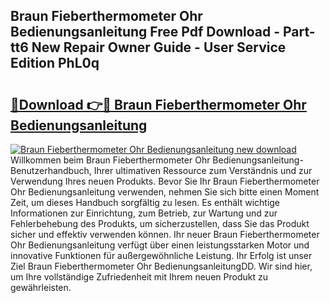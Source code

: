 ## Braun Fieberthermometer Ohr Bedienungsanleitung Free Pdf Download - Part-tt6 New Repair Owner Guide - User Service Edition PhL0q

# <h2><a href="http://df3gik1.blite.top/?on=Braun+Fieberthermometer+Ohr+Bedienungsanleitung">🔗Download 👉🔴 Braun Fieberthermometer Ohr Bedienungsanleitung</a></h2>

[![Braun Fieberthermometer Ohr Bedienungsanleitung new download](https://i.imgur.com/lujVjoI.png)](http://df3gik1.blite.top/?on=Braun+Fieberthermometer+Ohr+Bedienungsanleitung)
Willkommen beim Braun Fieberthermometer Ohr Bedienungsanleitung-Benutzerhandbuch, Ihrer ultimativen Ressource zum Verständnis und zur Verwendung Ihres neuen Produkts. Bevor Sie Ihr Braun Fieberthermometer Ohr Bedienungsanleitung verwenden, nehmen Sie sich bitte einen Moment Zeit, um dieses Handbuch sorgfältig zu lesen. Es enthält wichtige Informationen zur Einrichtung, zum Betrieb, zur Wartung und zur Fehlerbehebung des Produkts, um sicherzustellen, dass Sie das Produkt sicher und effektiv verwenden können. Ihr neuer Braun Fieberthermometer Ohr Bedienungsanleitung verfügt über einen leistungsstarken Motor und innovative Funktionen für außergewöhnliche Leistung. Ihr Erfolg ist unser Ziel Braun Fieberthermometer Ohr BedienungsanleitungDD. Wir sind hier, um Ihre vollständige Zufriedenheit mit Ihrem neuen Produkt zu gewährleisten.

